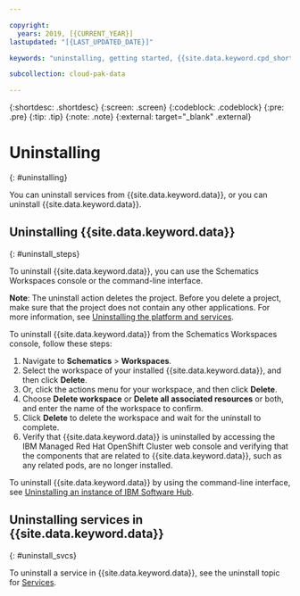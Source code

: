 ```yaml
---

copyright:
  years: 2019, [{CURRENT_YEAR}]
lastupdated: "[{LAST_UPDATED_DATE}]"

keywords: "uninstalling, getting started, {{site.data.keyword.cpd_short}}, {{ site.data.keyword.datalong }}, data, ai, analytics, data analytics, governance, data governance"

subcollection: cloud-pak-data

---
```


{:shortdesc: .shortdesc}
{:screen: .screen}
{:codeblock: .codeblock}
{:pre: .pre}
{:tip: .tip}
{:note: .note}
{:external: target="_blank" .external}

# Uninstalling
{: #uninstalling}

You can uninstall services from {{site.data.keyword.data}}, or you can uninstall {{site.data.keyword.data}}.

## Uninstalling {{site.data.keyword.data}}
{: #uninstall_steps}

To uninstall {{site.data.keyword.data}}, you can use the Schematics Workspaces console or the command-line interface.

**Note**: The uninstall action deletes the project. Before you delete a project, make sure that the project does not contain any other applications. For more information, see [Uninstalling the platform and services](https://www.ibm.com/docs/SSNFH6_5.1.x/hub/install/uninstall-platform.html).

To uninstall {{site.data.keyword.data}} from the Schematics Workspaces console, follow these steps:
1. Navigate to **Schematics** > **Workspaces**.
1. Select the workspace of your installed {{site.data.keyword.data}}, and then click **Delete**.
1. Or, click the actions menu for your workspace, and then click **Delete**.
1. Choose **Delete workspace** or **Delete all associated resources** or both, and enter the name of the workspace to confirm.
1. Click **Delete** to delete the workspace and wait for the uninstall to complete.
1. Verify that {{site.data.keyword.data}} is uninstalled by accessing the IBM Managed Red Hat OpenShift Cluster web console and verifying that the components that are related to {{site.data.keyword.data}}, such as any related pods, are no longer installed.

To uninstall {{site.data.keyword.data}} by using the command-line interface, see [Uninstalling an instance of IBM Software Hub](https://www.ibm.com/docs/SSNFH6_5.1.x/hub/install/uninstall-platform-components.html).

## Uninstalling services in {{site.data.keyword.data}}
{: #uninstall_svcs}

To uninstall a service in {{site.data.keyword.data}}, see the uninstall topic for [Services](https://www.ibm.com/docs/SSNFH6_5.1.x/svc-nav/head/services.html).
